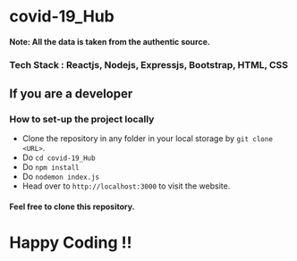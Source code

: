 # covid-19_Hub

#### Note: All the data is taken from the authentic source.
### Tech Stack : Reactjs, Nodejs, Expressjs, Bootstrap, HTML, CSS

## If you are a developer

### How to set-up the project locally
* Clone the repository in any folder in your local storage by `git clone <URL>`.
* Do `cd covid-19_Hub`
* Do `npm install`
* Do `nodemon index.js`
* Head over to `http://localhost:3000` to visit the website.

#### Feel free to clone this repository.
# Happy Coding !!
